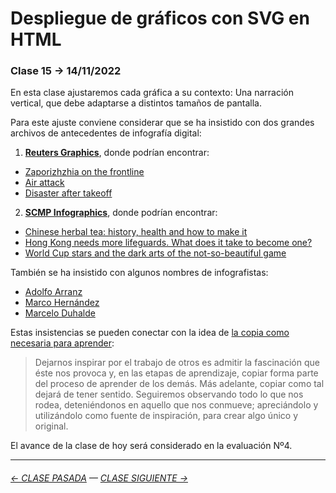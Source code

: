 # Despliegue de gráficos con SVG en HTML

### Clase 15 → 14/11/2022

En esta clase ajustaremos cada gráfica a su contexto: Una narración vertical, que debe adaptarse a distintos tamaños de pantalla.

Para este ajuste conviene considerar que se ha insistido con dos grandes archivos de antecedentes de infografía digital:

1. **[Reuters Graphics](https://graphics.reuters.com/)**, donde podrían encontrar:
  - [Zaporizhzhia on the frontline](https://graphics.reuters.com/UKRAINE-CRISIS/ZAPORIZHZHIA/mypmnznjqvr/)
  - [Air attack](https://graphics.reuters.com/CALIFORNIA-WILDFIRE/AIRCRAFT/bdwpkzmyyvm/index.html)
  - [Disaster after takeoff](https://graphics.reuters.com/INDONESIA-CRASH/yzdpxjlrgpx/)
2. **[SCMP Infographics](https://www.scmp.com/infographic/)**, donde podrían encontrar:
  - [Chinese herbal tea: history, health and how to make it](https://multimedia.scmp.com/news/hong-kong/article/2162156/herbal-tea/)
  - [Hong Kong needs more lifeguards. What does it take to become one?](https://multimedia.scmp.com/news/hong-kong/article/lifeguards/)
  - [World Cup stars and the dark arts of the not-so-beautiful game](https://multimedia.scmp.com/sport/article/world-cup/players-bad-habits/)

También se ha insistido con algunos nombres de infografistas:

- [Adolfo Arranz](https://www.perdigallos.com/)
- [Marco Hernández](https://mhinfographics.com/)
- [Marcelo Duhalde](https://www.behance.net/marcelodc)

Estas insistencias se pueden conectar con la idea de [la copia como necesaria para aprender](https://www.arteneo.com/blog/copiar/):

> Dejarnos inspirar por el trabajo de otros es admitir la fascinación que éste nos provoca y, en las etapas de aprendizaje, copiar forma parte del proceso de aprender de los demás. Más adelante, copiar como tal dejará de tener sentido. Seguiremos observando todo lo que nos rodea, deteniéndonos en aquello que nos conmueve; apreciándolo y utilizándolo como fuente de inspiración, para crear algo único y original.

El avance de la clase de hoy será considerado en la evaluación Nº4.

- - - - - - - - - - -

###### [← CLASE PASADA](https://github.com/profesorfaco/dno075-2022-2/tree/main/clase-14) — [CLASE SIGUIENTE →](https://github.com/profesorfaco/dno075-2022-2/tree/main/clase-16)
